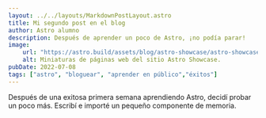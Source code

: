 ```yaml
---
layout: ../../layouts/MarkdownPostLayout.astro
title: Mi segundo post en el blog
author: Astro alumno
description: Después de aprender un poco de Astro, ¡no podía parar!
image:
    url: "https://astro.build/assets/blog/astro-showcase/astro-showcase-screenshot.jpg"
    alt: Miniaturas de páginas web del sitio Astro Showcase.
pubDate: 2022-07-08
tags: ["astro", "bloguear", "aprender en público","éxitos"]
---
```

Después de una exitosa primera semana aprendiendo Astro, decidí probar un poco más. Escribí e importé un pequeño componente de memoria.
